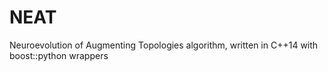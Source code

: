 # NEAT
Neuroevolution of Augmenting Topologies algorithm, written in C++14 with boost::python wrappers
